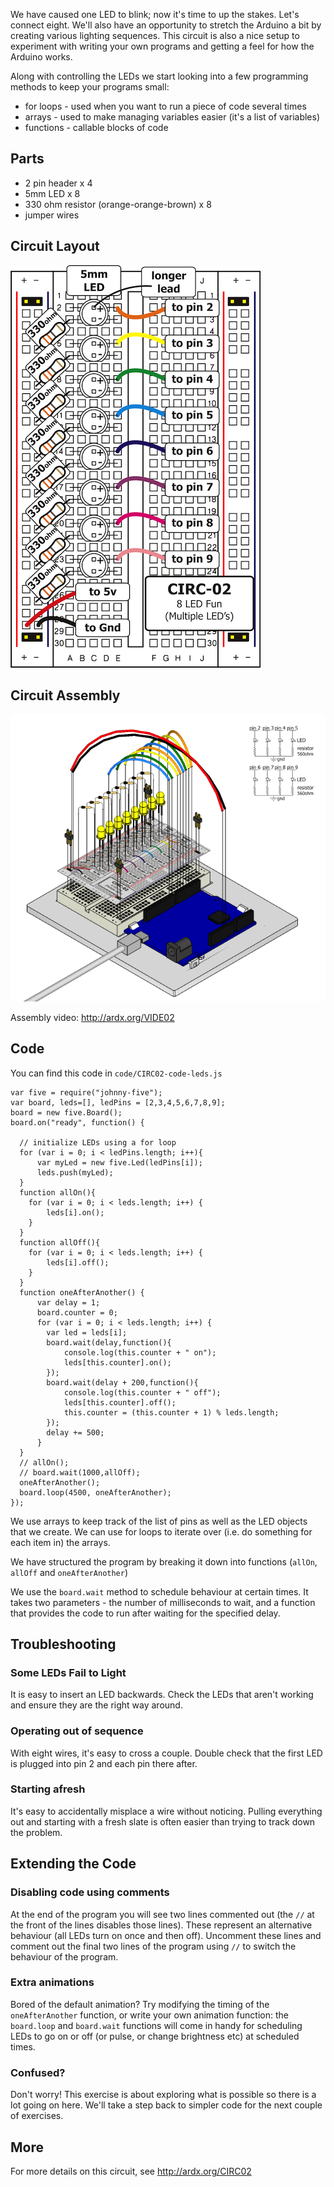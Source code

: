 We have caused one LED to blink; now it's time to up the
stakes. Let's connect eight. We'll also have an opportunity to
stretch the Arduino a bit by creating various lighting
sequences. This circuit is also a nice setup to experiment with
writing your own programs and getting a feel for how the Arduino works.

Along with controlling the LEDs we start looking into a few  programming methods to keep your programs small:

 * for loops - used when you want to run a piece of code several times
 * arrays - used to make managing variables easier (it's a list of variables)
 * functions - callable blocks of code


<a id="parts"></a>
## Parts

* 2 pin header x 4
* 5mm LED x 8
* 330 ohm resistor (orange-orange-brown) x 8
* jumper wires

<a id="circuit"></a>
## Circuit Layout
[<img style="max-width:400px" src="../../images/circ/CIRC02-sheet-small.png" alt="Circuit Layout"/>](../../images/circ/CIRC02-sheet.png)

<a id="assembly"></a>
## Circuit Assembly
![Assembly Diagram](../../images/assembly/CIRC-02-3dexploded.png "Assembly Diagram")

Assembly video: http://ardx.org/VIDE02

<a id="code"></a>
## Code

You can find this code in `code/CIRC02-code-leds.js`

	var five = require("johnny-five");
	var board, leds=[], ledPins = [2,3,4,5,6,7,8,9];
	board = new five.Board();
	board.on("ready", function() {
	
	  // initialize LEDs using a for loop
	  for (var i = 0; i < ledPins.length; i++){
	      var myLed = new five.Led(ledPins[i]);
	      leds.push(myLed);
	  }     
	  function allOn(){
	    for (var i = 0; i < leds.length; i++) {
	        leds[i].on();
	    }
	  } 
	  function allOff(){
	    for (var i = 0; i < leds.length; i++) {
	        leds[i].off();
	    }
	  }
	  function oneAfterAnother() {
	      var delay = 1;
	      board.counter = 0;
	      for (var i = 0; i < leds.length; i++) {
	        var led = leds[i];
	        board.wait(delay,function(){
	            console.log(this.counter + " on");
	            leds[this.counter].on();
	        });
	        board.wait(delay + 200,function(){
	            console.log(this.counter + " off");
	            leds[this.counter].off();
	            this.counter = (this.counter + 1) % leds.length;
	        });
	        delay += 500;
	      }
	  }
	  // allOn();
	  // board.wait(1000,allOff);
	  oneAfterAnother();
	  board.loop(4500, oneAfterAnother);
	});


We use arrays to keep track of the list of pins as well as the LED objects that we create. We can use for loops to iterate over (i.e. do something for each item in) the arrays.

We have structured the program by breaking it down into functions (`allOn`, `allOff` and `oneAfterAnother`)

We use the `board.wait` method to schedule behaviour at certain times. It takes two parameters - the number of milliseconds to wait, and a function that provides the code to run after waiting for the specified delay.

<a id="troubleshooting"></a>
## Troubleshooting

### Some LEDs Fail to Light
It is easy to insert an LED backwards. Check the LEDs that aren't working and ensure they are the right way around.

###  Operating out of sequence
With eight wires, it's easy to cross a couple. Double check that the first LED is plugged into pin 2 and each pin there after.

### Starting afresh
It's easy to accidentally misplace a wire without noticing. Pulling everything out and starting with a fresh slate is often easier than trying to track down the problem.

<a id="extending"></a>
## Extending the Code

### Disabling code using comments
At the end of the program you will see two lines commented out (the `//` at the front of the lines disables those lines). These represent an alternative behaviour (all LEDs turn on once and then off). Uncomment these lines and comment out the final two lines of the program using `//` to switch the behaviour of the program.

### Extra animations
Bored of the default animation? Try modifying the timing of the `oneAfterAnother` function, or write your own animation function: the `board.loop` and `board.wait` functions will come in handy for scheduling LEDs to go on or off (or pulse, or change brightness etc) at scheduled times.

### Confused?
Don't worry! This exercise is about exploring what is possible so there is a lot going on here. We'll take a step back to simpler code for the next couple of exercises.

<a id="more"></a>
## More

For more details on this circuit, see http://ardx.org/CIRC02
